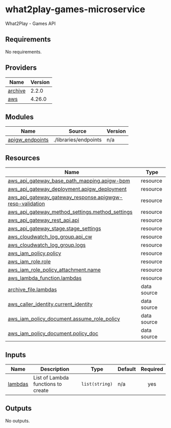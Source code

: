 # what2play-games-microservice
What2Play - Games API

<!-- BEGIN_TF_DOCS -->
## Requirements

No requirements.

## Providers

| Name | Version |
|------|---------|
| <a name="provider_archive"></a> [archive](#provider\_archive) | 2.2.0 |
| <a name="provider_aws"></a> [aws](#provider\_aws) | 4.26.0 |

## Modules

| Name | Source | Version |
|------|--------|---------|
| <a name="module_apigw_endpoints"></a> [apigw\_endpoints](#module\_apigw\_endpoints) | ./libraries/endpoints | n/a |

## Resources

| Name | Type |
|------|------|
| [aws_api_gateway_base_path_mapping.apigw-bpm](https://registry.terraform.io/providers/hashicorp/aws/latest/docs/resources/api_gateway_base_path_mapping) | resource |
| [aws_api_gateway_deployment.apigw_deployment](https://registry.terraform.io/providers/hashicorp/aws/latest/docs/resources/api_gateway_deployment) | resource |
| [aws_api_gateway_gateway_response.apigwgw-resp-validation](https://registry.terraform.io/providers/hashicorp/aws/latest/docs/resources/api_gateway_gateway_response) | resource |
| [aws_api_gateway_method_settings.method_settings](https://registry.terraform.io/providers/hashicorp/aws/latest/docs/resources/api_gateway_method_settings) | resource |
| [aws_api_gateway_rest_api.api](https://registry.terraform.io/providers/hashicorp/aws/latest/docs/resources/api_gateway_rest_api) | resource |
| [aws_api_gateway_stage.stage_settings](https://registry.terraform.io/providers/hashicorp/aws/latest/docs/resources/api_gateway_stage) | resource |
| [aws_cloudwatch_log_group.api_cw](https://registry.terraform.io/providers/hashicorp/aws/latest/docs/resources/cloudwatch_log_group) | resource |
| [aws_cloudwatch_log_group.logs](https://registry.terraform.io/providers/hashicorp/aws/latest/docs/resources/cloudwatch_log_group) | resource |
| [aws_iam_policy.policy](https://registry.terraform.io/providers/hashicorp/aws/latest/docs/resources/iam_policy) | resource |
| [aws_iam_role.role](https://registry.terraform.io/providers/hashicorp/aws/latest/docs/resources/iam_role) | resource |
| [aws_iam_role_policy_attachment.name](https://registry.terraform.io/providers/hashicorp/aws/latest/docs/resources/iam_role_policy_attachment) | resource |
| [aws_lambda_function.lambdas](https://registry.terraform.io/providers/hashicorp/aws/latest/docs/resources/lambda_function) | resource |
| [archive_file.lambdas](https://registry.terraform.io/providers/hashicorp/archive/latest/docs/data-sources/file) | data source |
| [aws_caller_identity.current_identity](https://registry.terraform.io/providers/hashicorp/aws/latest/docs/data-sources/caller_identity) | data source |
| [aws_iam_policy_document.assume_role_policy](https://registry.terraform.io/providers/hashicorp/aws/latest/docs/data-sources/iam_policy_document) | data source |
| [aws_iam_policy_document.policy_doc](https://registry.terraform.io/providers/hashicorp/aws/latest/docs/data-sources/iam_policy_document) | data source |

## Inputs

| Name | Description | Type | Default | Required |
|------|-------------|------|---------|:--------:|
| <a name="input_lambdas"></a> [lambdas](#input\_lambdas) | List of Lambda functions to create | `list(string)` | n/a | yes |

## Outputs

No outputs.
<!-- END_TF_DOCS -->